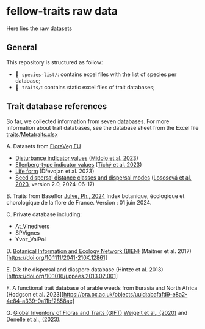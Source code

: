 # fellow-traits raw data
Here lies the raw datasets


## General

This repository is structured as follow:

- :file_folder: &nbsp;`species-list/`: contains excel files with the list of species per database;
- :file_folder: &nbsp;`traits/`: contains static excel files of trait databases;


## Trait database references

So far, we collected information from seven databases. For more information about trait databases, see the database sheet from the Excel file [traits/Metatraits.xlsx](https://github.com/FELLOW-flora/fellow-traits/raw/refs/heads/main/data/raw-data/traits/Metatraits.xlsx)  

A. Datasets from [FloraVeg.EU](https://floraveg.eu/download/)  
- [Disturbance indicator values](https://files.ibot.cas.cz/cevs/downloads/floraveg/disturbance_indicator_values.xlsx) ([Midolo et al. 2023](https://doi.org/10.1111/GEB.13603))
- [Ellenberg-type indicator values](https://files.ibot.cas.cz/cevs/downloads/floraveg/Indicator_values_Tichy_et_al%202022-11-29.xlsx) ([Tichý et al. 2023](https://doi.org/10.1111/jvs.13168))
- [Life form](https://files.ibot.cas.cz/cevs/downloads/floraveg/Life_form.xlsx) (Dřevojan et al. 2023)
- [Seed dispersal distance classes and dispersal modes](https://files.ibot.cas.cz/cevs/downloads/floraveg/Lososova_et_al_2023_Dispersal_version2_2024-06-14.xlsx) ([Lososová et al. 2023](https://doi.org/10.1111/geb.13712), version 2.0, 2024-06-17)

B. Traits from Baseflor [Julve, Ph., 2024](https://www.tela-botanica.org/projets/phytosociologie) Index botanique, écologique et chorologique de la flore de France. Version : 01 juin 2024. 

C. Private database including:  
- At_Vinedivers  
- SPVignes  
- Yvoz_ValPol  

D. [Botanical Information and Ecology Network (BIEN)](https://bien.nceas.ucsb.edu/bien/) (Maitner et al. 2017)[https://doi.org/10.1111/2041-210X.12861]  

E. D3: the dispersal and diaspore database (Hintze et al. 2013)[https://doi.org/10.1016/j.ppees.2013.02.001]

F. A functional trait database of arable weeds from Eurasia and North Africa (Hodgson et al. 2023][https://ora.ox.ac.uk/objects/uuid:abafafd9-e8a2-4e84-a339-0a11bf2858ae]

G. [Global Inventory of Floras and Traits (GIFT)](https://gift.uni-goettingen.de/home) [Weigelt et al., (2020)](https://doi.org/10.1111/jbi.13623) and [Denelle et al., (2023)](https://doi.org/10.1111/2041-210X.14213).